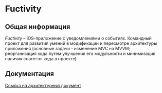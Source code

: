 # Fuctivity
## Общая информация
*Fuctivity*  –  iOS-приложение с уведомлениями о событиях.
Командный проект для развития умений в модификации и пересмотре архитектуры приложения (основные задачи - изменение MVC  на MVVM;  реорганизация кода путем улучшения его модульности и минимизация наличия спагетти-кода в проекте)

## Документация

[Ссылка на архитектурный документ]([путь/к/документу.md](https://github.com/VladVelik/Fuctivity/blob/main/Arch_doc.docx.pdf))

